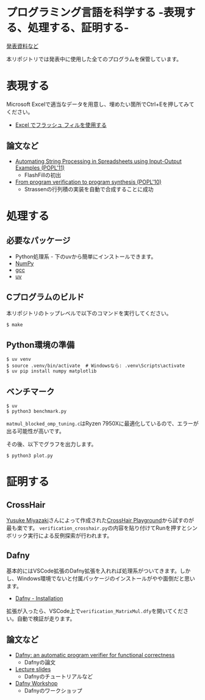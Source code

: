 # プログラミング言語を科学する -表現する、処理する、証明する- 
[発表資料など](https://prg.is.titech.ac.jp/ja/news/tanabe-presents-research-introduction-at-open-campus-2025/)

本リポジトリでは発表中に使用した全てのプログラムを保管しています。

# 表現する
Microsoft Excelで適当なデータを用意し、埋めたい箇所でCtrl+Eを押してみてください。
- [Excel でフラッシュ フィルを使用する](https://support.microsoft.com/ja-jp/office/excel-%E3%81%A7%E3%83%95%E3%83%A9%E3%83%83%E3%82%B7%E3%83%A5-%E3%83%95%E3%82%A3%E3%83%AB%E3%82%92%E4%BD%BF%E7%94%A8%E3%81%99%E3%82%8B-3f9bcf1e-db93-4890-94a0-1578341f73f7)

## 論文など
- [Automating String Processing in Spreadsheets using Input-Output Examples (POPL'11)](https://www.microsoft.com/en-us/research/publication/automating-string-processing-spreadsheets-using-input-output-examples/)
  - FlashFillの初出
- [From program verification to program synthesis (POPL'10)](https://dl.acm.org/doi/10.1145/1706299.1706337)
  - Strassenの行列積の実装を自動で合成することに成功

# 処理する
## 必要なパッケージ
- Python処理系 - 下のuvから簡単にインストールできます。
- [NumPy](https://numpy.org/ja/install/)
- [gcc](https://gcc.gnu.org/)
- [uv](https://docs.astral.sh/uv/guides/install-python/)

## Cプログラムのビルド
本リポジトリのトップレベルで以下のコマンドを実行してください。
```shell
$ make
```

## Python環境の準備
```shell
$ uv venv
$ source .venv/bin/activate  # Windowsなら: .venv\Scripts\activate
$ uv pip install numpy matplotlib
```

## ベンチマーク
```shell
$ uv
$ python3 benchmark.py
```
`matmul_blocked_omp_tuning.c`はRyzen 7950Xに最適化しているので、エラーが出る可能性が高いです。

その後、以下でグラフを出力します。
```shell
$ python3 plot.py
```

# 証明する
## CrossHair
[Yusuke Miyazaki](https://www.ymyzk.com/)さんによって作成された[CrossHair Playground](https://crosshair-web.org/?crosshair=0.1&python=3.8)から試すのが最も楽です。
`verification_crosshair.py`の内容を貼り付けてRunを押すとシンボリック実行による反例探索が行われます。

## Dafny
基本的にはVSCode拡張のDafny拡張を入れれば処理系がついてきます。しかし、Windows環境でないと付属パッケージのインストールがやや面倒だと思います。
- [Dafny - Installation](https://dafny.org/latest/Installation)

拡張が入ったら、VSCode上で`verification_MatrixMul.dfy`を開いてください。自動で検証が走ります。

## 論文など
- [Dafny: an automatic program verifier for functional correctness](https://dl.acm.org/doi/10.5555/1939141.1939161?utm_source=chatgpt.com)
  - Dafnyの論文
- [Lecture slides](https://dafny.org/teaching-material/)
  - Dafnyのチュートリアルなど
- [Dafny Workshop](https://popl25.sigplan.org/series/dafny)
  - Dafnyのワークショップ